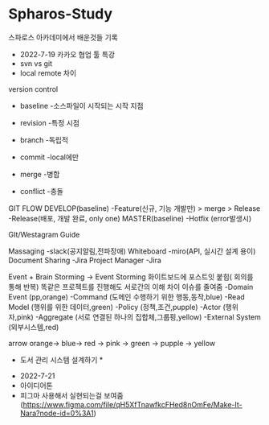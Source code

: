 # Spharos-Study
스파로스 아카데미에서 배운것들 기록
- 2022-7-19 카카오 협업 툴 특강
- svn vs git
- local remote 차이

version control
* baseline
-소스파일이 시작되는 시작 지점
* revision
-특정 시점
* branch
-독립적

* commit
-local에만 
* merge
-병합
* conflict
-충돌

GIT FLOW
DEVELOP(baseline)
-Feature(신규, 기능 개발만) > merge > Release
-Release(배포, 개발 완료, only one)
MASTER(baseline)
-Hotfix (error발생시)

GIt/Westagram Guide

Massaging
-slack(공지알림,전파장애)
Whiteboard
-miro(API, 실시간 설계 용이)
Document Sharing
-Jira
Project Manager
-Jira

Event + Brain Storming -> Event Storming
화이트보드에 포스트잇 붙힘( 회의를 통해 반복)
똑같은 프로젝트를 진행해도 서로간의 이해 차이 이슈를 줄여줌
-Domain Event (pp,orange)
-Command (도메인 수행하기 위한 행동,동작,blue)
-Read Model (행위를 위한 데이터,green)
-Policy (정책,조건,pupple)
-Actor (행위자,pink)
-Aggregate (서로 연결된 하나의 집합체,그룹핑,yellow)
-External System (외부시스템,red)

arrow
orange-> blue-> red -> pink -> green -> pupple -> yellow


* 도서 관리 시스템 설계하기 *


- 2022-7-21
- 아이디어톤
- 피그마 사용해서 실현되는걸 보여줌 (https://www.figma.com/file/qH5XfTnawfkcFHed8nOmFe/Make-It-Nara?node-id=0%3A1)

